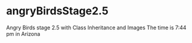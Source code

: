 # angryBirdsStage2.5
Angry Birds stage 2.5 with Class Inheritance and Images
The time is 7:44 pm in Arizona